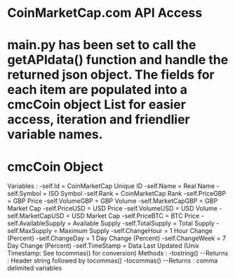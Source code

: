 CoinMarketCap.com API Access
============================

main.py has been set to call the getAPIdata() function and handle the returned json object.
The fields for each item are populated into a cmcCoin object List for easier access, iteration
and friendlier variable names.
=============================

cmcCoin Object
==============
Variables :
	-self.Id = CoinMarketCap Unique ID
        -self.Name = Real Name
        -self.Symbol = ISO Symbol
        -self.Rank = CoinMarketCap Rank
        -self.PriceGBP = GBP Price
        -self.VolumeGBP = GBP Volume
        -self.MarketCapGBP = GBP Market Cap
        -self.PriceUSD = USD Price
        -self.VolumeUSD = USD Volume
        -self.MarketCapUSD = USD Market Cap
        -self.PriceBTC = BTC Price
        -self.AvailableSupply = Available Supply
        -self.TotalSupply = Total Supply
        -self.MaxSupply = Maximum Supply
        -self.ChangeHour = 1 Hour Change (Percent)
        -self.ChangeDay = 1 Day Change (Percent)
        -self.ChangeWeek = 7 Day Change (Percent)
        -self.TimeStamp = Data Last Updated (Unix Timestamp: See tocommas() for conversion)
Methods :
	-tostring()
		--Returns : Header string followed by tocommas()
	-tocommas()
		--Returns : comma delimited variables
